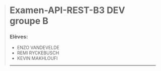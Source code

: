 ># Examen-API-REST-B3 DEV groupe B
>
>### Elèves:
>- ENZO VANDEVELDE
>- REMI RYCKEBUSCH 
>- KEVIN MAKHLOUFI 
>---





             
             
             
         
         
         
